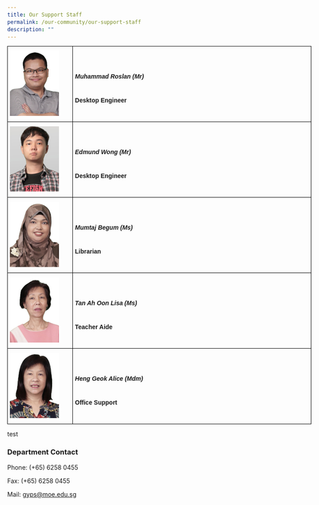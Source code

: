 ```yaml
---
title: Our Support Staff
permalink: /our-community/our-support-staff
description: ""
---
```

<style type="text/css">
.tg  {border-collapse:collapse;border-spacing:0;margin:0px auto;}
.tg td{border-color:black;border-style:solid;border-width:1px;font-family:Arial, sans-serif;font-size:14px;
  overflow:hidden;padding:10px 5px;word-break:normal;}
.tg th{border-color:black;border-style:solid;border-width:1px;font-family:Arial, sans-serif;font-size:14px;
  font-weight:normal;overflow:hidden;padding:10px 5px;word-break:normal;}
.tg .tg-cly1{text-align:left;vertical-align:middle}
</style>
<table class="tg" style="undefined;table-layout: fixed; width: 700px">
<colgroup>
<col style="width: 150px">
<col style="width: 550px">
</colgroup>
<tbody>
  <tr>
    <td class="tg-0lax"><img src="/images/sup1.jpeg"></td>
		<td class="tg-0lax"><h5>Muhammad Roslan (Mr)</h5><span style="font-weight:bold"> </span><br><strong>Desktop Engineer</strong></td>
  </tr>
  <tr>
    <td class="tg-0lax"><img src="/images/sup2.jpeg"></td>
		<td class="tg-0lax"><h5>Edmund Wong (Mr)</h5><br><strong>Desktop Engineer</strong></td>
  </tr>
  <tr>
    <td class="tg-0lax"><img src="/images/sup3.jpeg"></td>
		<td class="tg-0lax"><h5>Mumtaj Begum (Ms)</h5><br><strong>Librarian</strong></td>
  </tr>
  <tr>
    <td class="tg-0lax"><img src="/images/sup4.jpeg"></td>
		<td class="tg-0lax"><h5>Tan Ah Oon Lisa (Ms)</h5><br><strong>Teacher Aide</strong></td>
  </tr>
  <tr>
    <td class="tg-0lax"><img src="/images/sup5.jpeg"></td>
		<td class="tg-0lax"><h5>Heng Geok Alice (Mdm)</h5><br><strong>Office Support</strong></td>
  </tr>
</tbody>
</table>

test

### Department Contact

Phone: (+65) 6258 0455

Fax: (+65) 6258 0455

Mail: [gyps@moe.edu.sg](mailto:gyps@moe.edu.sg)